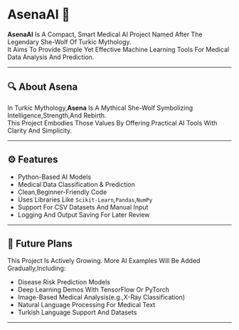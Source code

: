 # AsenaAI 🐺

**AsenaAI** Is A Compact, Smart Medical AI Project Named After The Legendary She-Wolf Of Turkic Mythology.  
It Aims To Provide Simple Yet Effective Machine Learning Tools For Medical Data Analysis And Prediction.

---

## 🔍 About Asena

In Turkic Mythology,**Asena** Is A Mythical She-Wolf Symbolizing Intelligence,Strength,And Rebirth.  
This Project Embodies Those Values By Offering Practical AI Tools With Clarity And Simplicity.

---

## ⚙️ Features

- Python-Based AI Models
- Medical Data Classification & Prediction
- Clean,Beginner-Friendly Code
- Uses Libraries Like `Scikit-Learn`,`Pandas`,`NumPy`
- Support For CSV Datasets And Manual Input
- Logging And Output Saving For Later Review

---

## 🚧 Future Plans

This Project Is Actively Growing. More AI Examples Will Be Added Gradually,Including:

- Disease Risk Prediction Models  
- Deep Learning Demos With TensorFlow Or PyTorch  
- Image-Based Medical Analysis(e.g.,X-Ray Classification)  
- Natural Language Processing For Medical Text  
- Turkish Language Support And Datasets  

---
